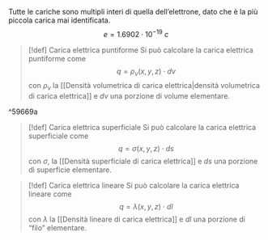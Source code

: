 Tutte le cariche sono multipli interi di quella dell’elettrone, dato che è la più piccola carica mai identificata.
$$e = 1.6902\cdot 10^{-19}\ c$$

>[!def] Carica elettrica puntiforme
>Si può calcolare la carica elettrica puntiforme come 
>$$q = \rho_{v}(x,y,z)\cdot dv$$
>con $\rho_{v}$ la [[Densità volumetrica di carica elettrica|densità volumetrica di carica elettrica]] e $dv$ una porzione di volume elementare.

^59669a
>[!def] Carica elettrica superficiale
>Si può calcolare la carica elettrica superficiale come
>$$q = \sigma(x,y,z)\cdot ds$$
>con $\sigma$, la [[Densità superficiale di carica elettrica]] e $ds$ una porzione di superficie elementare.

>[!def] Carica elettrica lineare
>Si può calcolare la carica elettrica lineare come 
>$$q = \lambda(x,y,z)\cdot dl$$
>con $\lambda$ la [[Densità lineare di carica elettrica]] e $dl$ una porzione di “filo” elementare.


